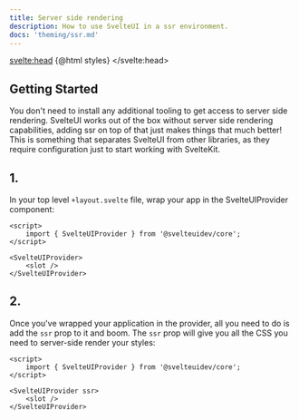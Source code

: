 ```yaml
---
title: Server side rendering
description: How to use SvelteUI in a ssr environment.
docs: 'theming/ssr.md'
---
```


<script>
    import { Heading, Preview } from 'components'
    import { SvelteUIProvider } from "@svelteuidev/core";
    import { Prism } from "@svelteuidev/prism";

    const styles = `<style id='svelteui-inject-body' type='text/css'>.article>*:nth-child(3){margin-top:15rem!important;}@media(max-width: 800px){.article>*:nth-child(3){margin-top:18rem!important;}}<\/style>`;

    const step1 = `
    <script>
        import { SvelteUIProvider } from '@svelteuidev/core';
    <\/script>

    <SvelteUIProvider>
        <slot />
    <\/SvelteUIProvider>
    `
    const step2 = `
    <script>
        import { SvelteUIProvider } from '@svelteuidev/core';
    <\/script>

    <SvelteUIProvider ssr>
        <slot />
    <\/SvelteUIProvider>
    `
</script>

<svelte:head>
{@html styles}
</svelte:head>

<Heading />

## Getting Started

You don't need to install any additional tooling to get access to server side rendering. SvelteUI works out of the box without server side rendering capabilities, adding ssr on top of that just makes things that much better! This is something that separates SvelteUI from other libraries, as they require configuration just to start working with SvelteKit.

## 1.

In your top level `+layout.svelte` file, wrap your app in the SvelteUIProvider component:

```svelte
<script>
	import { SvelteUIProvider } from '@svelteuidev/core';
</script>

<SvelteUIProvider>
	<slot />
</SvelteUIProvider>
```

## 2.

Once you've wrapped your application in the provider, all you need to do is add the `ssr` prop to it and boom. The `ssr` prop will give you all the CSS you need to server-side render your styles:

```svelte
<script>
	import { SvelteUIProvider } from '@svelteuidev/core';
</script>

<SvelteUIProvider ssr>
	<slot />
</SvelteUIProvider>
```
